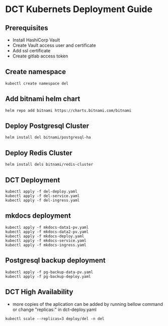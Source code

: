 # DCT Kubernets Deployment Guide

## Prerequisites

- Install HashiCorp Vault
- Create Vault access user and certificate
- Add ssl certificate
- Create gitlab access token

## Create namespace

```
kubectl create namespace del
```

## Add bitnami helm chart

```
helm repo add bitnami https://charts.bitnami.com/bitnami
```

## Deploy Postgresql Cluster

```
helm install del bitnami/postgresql-ha
```

## Deploy Redis Cluster

```
helm install dels bitnami/redis-cluster
```

## DCT Deployment

```
kubectl apply -f del-deploy.yaml
kubectl apply -f del-service.yaml
kubectl apply -f del-ingress.yaml
```

## mkdocs deployment

```
kubectl apply -f mkdocs-data1-pv.yaml
kubectl apply -f mkdocs-data2-pv.yaml
kubectl apply -f mkdocs-deploy.yaml
kubectl apply -f mkdocs-service.yaml
kubectl apply -f mkdocs-ingress.yaml
```

## Postgresql backup deployment

```
kubectl apply -f pg-backup-data-pv.yaml
kubectl apply -f pg-backup-deploy.yaml
```

## DCT High Availability

- more copies of the aplication can be added by running bellow command or change "replicas:" in dct-deploy.yaml

```
kubectl scale --replicas=3 deploy/del -n del
```
